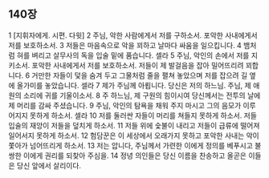 ## 140장
1 [지휘자에게. 시편. 다윗]
2 주님, 악한 사람에게서 저를 구하소서. 포악한 사내에게서 저를 보호하소서.
3 저들은 마음속으로 악을 꾀하고 날마다 싸움을 일으킵니다.
4 뱀처럼 혀를 벼리고 살무사의 독을 입술 밑에 품습니다. 셀라
5 주님, 악인의 손에서 저를 지키소서. 포악한 사내에게서 저를 보호하소서. 저들이 제 발걸음을 잡아 밀어뜨리려 꾀합니다.
6 거만한 자들이 덫을 숨겨 두고 그물처럼 줄을 펼쳐 놓았으며 저를 잡으려 길 옆에 올가미를 놓았습니다. 셀라
7 제가 주님께 아룁니다. 당신은 저의 하느님. 주님, 제 애원의 소리에 귀를 기울이소서.
8 주 하느님, 제 구원의 힘이시여 당신께서는 전투의 날에 제 머리를 감싸 주셨습니다.
9 주님, 악인의 탐욕을 채워 주지 마시고 그의 음모가 이루어지지 못하게 하소서. 셀라
10 저를 둘러싼 자들이 머리를 쳐들지 못하게 하소서. 저들 입술의 재앙이 저들을 덮치게 하소서.
11 저들 위에 숯불이 내리고 저들이 급류에 떨어져 일어서지 못하게 하소서.
12 험담꾼은 이 세상에서 오래가지 못하고 포악한 사내는 악이 쫓아가 넘어뜨리게 하소서.
13 저는 압니다, 주님께서 가련한 이에게 정의를 베푸시고 불쌍한 이에게 권리를 되찾아 주심을.
14 정녕 의인들은 당신 이름을 찬송하고 올곧은 이들은 당신 앞에서 살리이다.
